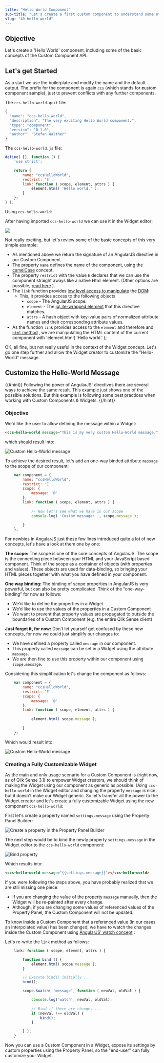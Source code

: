 ```yaml
---
title: "Hello World Component"
sub-title: "Let's create a first custom component to understand some of the basic concepts."
slug: "40-hello-world"
---
```


## Objective

Let's create a 'Hello World' component, including some of the basic concepts of the Custom Component API.

## Let's get Started

As a start we use the boilerplate and modify the name and the default output.
The prefix for the component is again `ccs` (which stands for **c**ustom **c**omponent **s**ample), just to prevent conflicts with any further components.

The `ccs-hello-world.qext` file:  
```js
{
  "name": "ccs-hello-world",
  "description": "The very exciting Hello World component.",
  "type": "component",
  "version": "0.1.0",
  "author": "Stefan Walther"
}
```

The `ccs-hello-world.js` file:  
```js
define( [], function () {
    'use strict';

    return {
        name: "ccsHelloWorld",
        restrict: 'E',
        link: function ( scope, element, attrs ) {
            element.html( 'Hello world.' );
        }
    };
} );

```

Using `ccs-hello-world`:

After having imported `ccs-hello-world` we can use it in the Widget editor:

![](images/hello-world--usage.png)

Not really exciting, but let's review some of the basic concepts of this very simple example:

- As mentioned above we return the signature of an AngularJS directive in our Custom Component.
- The property `name` defines the name of the component, using the [camelCase](http://en.wikipedia.org/wiki/CamelCase) concept.
- The property `restrict` with the value `E` declares that we can use the component straight aways like a native Html element. (Other options are possible, [read here](https://docs.angularjs.org/guide/directive) ).
- The `link` function provides [low level access to manipulate](https://docs.angularjs.org/guide/directive#creating-a-directive-that-manipulates-the-dom) the [DOM](https://en.wikipedia.org/wiki/Document_Object_Model):
    - This, it provides access to the following objects
        - `scope` - The AngularJS scope.
        - `element` - The [jqLite-wrapped element](https://docs.angularjs.org/api/ng/function/angular.element) that this directive matches.
        - `attrs` - A hash object with key-value pairs of normalized attribute names and their corresponding attribute values.
- As the function `link` provides access to the `element` and therefore and [`html` method](https://docs.angularjs.org/api/ng/function/angular.element#angular-s-jqlite) , we are manipulating the HTML content of the current component with `element.html( 'Hello world.' );

OK, all fine, but not really useful in the context of the Widget concept.
Let's go one step further and allow the Widget creator to customize the "Hello-World" message.

## Customize the Hello-World Message

{{#hint}}
Following the power of AngularJS' directives there are several ways to achieve the same result. This example just shows one of the possible solutions.
But this example is following some best practices when working with Custom Components & Widgets.
{{/hint}}

### Objective

We'd like the user to allow defining the message within a Widget:

```html
<ccs-hello-world message="This is my very custom Hello-World message." />
```

which should result into:

![Custom Hello-World message](images/hello-world--custom-output.png)

To achieve the desired result, let's add an one-way binded attribute `message` to the scope of our component:

```js
    var component = {
        name: "ccsHelloWorld",
        restrict: 'E',
        scope: {
            message: '@'
        },
        link: function ( scope, element, attrs ) {
            
            // Now let's see what we have in our scope
            console.log( 'Custom message: ', scope.message );
            
        }
    };
```

For newbies in AngularJS just these few lines introduced quite a lot of new concepts, let's have a look at them one by one:

**The scope:**
The scope is one of the core concepts of AngularJS. The scope is the connecting piece between your HTML and your JavaScript based component.
Think of the scope as a container of objects (with properties and values). These objects are used for data-binding, so bringing your HTML pieces together with what you have defined in your component. 

**One way binding:**
The binding of scope properties in AngularJS is very powerful, but can also be pretty complicated.
Think of the "one-way-binding" for now as follows:

- We'd like to define the properties in a Widget
- We'd like to use the values of the properties in a Custom Component
- We want to prevent that property values are propagated to outside the boundaries of a Custom Component (e.g. the entire Qlik Sense client)

**Just forget it, for now:**
Don't let yourself get confused by these new concepts, for now we could just simplify our changes to:

- We have defined a property called `message` in our component.
- This property called `message` can be set in a Widget using the attribute `message`.
- We are then fine to use this property within our component using `scope.message`.

Considering this simplification let's change the component as follows:


```js
    var component = {
        name: "ccsHelloWorld",
        restrict: 'E',
        scope: {
            message: '@'
        },
        link: function ( scope, element, attrs ) {
            
            element.html( scope.message );
            
        }
    };
```

Which would result into:

![Custom Hello-World message](images/hello-world--custom-output.png)

### Creating a Fully Customizable Widget

As the main and only usage scenario for a Custom Component is (right now, as of Qlik Sense 3.1) to empower Widget creators, we should think of making the Widget using our component as generic as possible.
Using `ccs-hello-world` in the Widget editor and changing the property `message` is nice, but it doesn't make our Widget generic.
So let's transfer all the power to the Widget creator and let's create a fully customizable Widget using the new component `ccs-hello-world`:

First let's create a property named `settings.message` using the Property Panel Builder:

![Create a property in the Property Panel Builder](images/hello-world--create-prop-message.gif)

The next step would be to bind the newly property `settings.message` in the Widget editor to the `ccs-hello-world` component:
 
![Bind property](images/hello-world--bind-prop.gif)
 
Which results into:

```html
﻿<ccs-hello-world message="{{settings.message}}"></ccs-hello-world>
```


If you were following the steps above, you have probably realized that we are still missing one piece:

- If you are changing the value of the property `message` manually, then the Widget will be re-painted after every change.
- Although, if you are changing some values of referenced values of the Property Panel, the Custom Component will not be updated.

To know inside a Custom Component that a referenced value (in our cases an interpolated value) has been changed, we have to watch the changes 
inside the Custom Component using [AngularJS' watch concept](https://docs.angularjs.org/api/ng/type/$rootScope.Scope#$watch) :

Let's re-write the `link` method as follows:

```js
    link: function ( scope, element, attrs ) {

        function bind () {
            element.html( scope.message );
        }

        // Execute bind() initially ...
        bind();

        scope.$watch( 'message', function ( newVal, oldVal ) {

            console.log('watch', newVal, oldVal);
            
            // Bind if there are changes ...
            if (newVal !== oldVal) {
                bind();
            }

        } );
    }
```

Now you can use a Custom Component in a Widget, expose its settings by custom properties using the Property Panel, so the "end-user" can fully customize your Widget.

